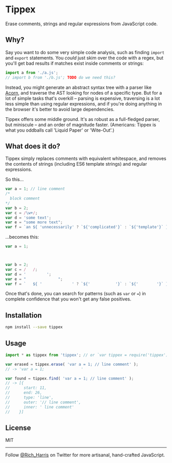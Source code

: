 # Tippex

Erase comments, strings and regular expressions from JavaScript code.

## Why?

Say you want to do some very simple code analysis, such as finding `import` and `export` statements. You *could* just skim over the code with a regex, but you'll get bad results if matches exist inside comments or strings:

```js
import a from './a.js';
// import b from './b.js'; TODO do we need this?
```

Instead, you might generate an abstract syntax tree with a parser like [Acorn](https://github.com/ternjs/acorn), and traverse the AST looking for nodes of a specific type. But for a lot of simple tasks that's overkill – parsing is expensive, traversing is a lot less simple than using regular expressions, and if you're doing anything in the browser it's better to avoid large dependencies.

Tippex offers some middle ground. It's as robust as a full-fledged parser, but miniscule – and an order of magnitude faster. (Americans: Tippex is what you oddballs call 'Liquid Paper' or 'Wite-Out'.)


## What does it do?

Tippex simply replaces comments with equivalent whitespace, and removes the contents of strings (including ES6 template strings) and regular expressions.

So this...

```js
var a = 1; // line comment
/*
  block comment
*/
var b = 2;
var c = /\w+/;
var d = 'some text';
var e = "some more text";
var f = `an ${ 'unnecessarily' ? `${'complicated'}` : `${'template'}` } string`;
```

...becomes this:

```js
var a = 1;                



var b = 2;
var c = /   /;
var d = '         ';
var e = "              ";
var f = `   ${ '             ' ? `${'           '}` : `${'        '}` }       `;
```

Once that's done, you can search for patterns (such as `var` or ` = `) in complete confidence that you won't get any false positives.


## Installation

```bash
npm install --save tippex
```


## Usage

```js
import * as tippex from 'tippex'; // or `var tippex = require('tippex')`, etc

var erased = tippex.erase( 'var a = 1; // line comment' );
// -> 'var a = 1;                '

var found = tippex.find( 'var a = 1; // line comment' );
// -> [{
//      start: 11,
//      end: 26,
//      type: 'line',
//      outer: '// line comment',
//      inner: ' line comment'
//    }]
```


## License

MIT

----

Follow [@Rich_Harris](https://twitter.com/Rich_Harris) on Twitter for more artisanal, hand-crafted JavaScript.
